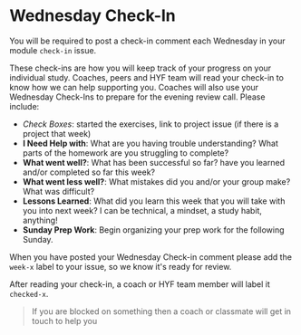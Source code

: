 # Wednesday Check-In

You will be required to post a check-in comment each Wednesday in your module `check-in` issue.

These check-ins are how you will keep track of your progress on your individual study. Coaches, peers and HYF team will read your check-in to know how we can help supporting you. Coaches will also use your Wednesday Check-Ins to prepare for the evening review call. Please include:

- _Check Boxes_: started the exercises, link to project issue (if there is a project that week)
- **I Need Help with**: What are you having trouble understanding? What parts of the homework are you struggling to complete?
- **What went well?**: What has been successful so far? have you learned and/or completed so far this week?
- **What went less well?**: What mistakes did you and/or your group make? What was difficult?
- **Lessons Learned**: What did you learn this week that you will take with you into next week? I can be technical, a mindset, a study habit, anything!
- **Sunday Prep Work**: Begin organizing your prep work for the following Sunday.

When you have posted your Wednesday Check-in comment please add the `week-x` label to your issue, so we know it's ready for review.

After reading your check-in, a coach or HYF team member will label it `checked-x`.

> If you are blocked on something then a coach or classmate will get in touch to help you
